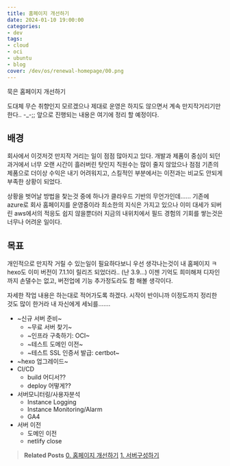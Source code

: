 ```yaml
---
title: 홈페이지 개선하기
date: 2024-01-10 19:00:00
categories:
- dev
tags:
- cloud
- oci
- ubuntu
- blog
cover: /dev/os/renewal-homepage/00.png
---
```


묵은 홈페이지 개선하기

<!-- more -->

도대체 무슨 취향인지 모르겠으나 제대로 운영은 하지도 않으면서 계속 만지작거리기만 한다.. -_-;;
앞으로 진행되는 내용은 여기에 정리 할 예정이다.

## 배경
회사에서 이것저것 만지작 거리는 일이 점점 많아지고 있다.
개발과 제품이 중심이 되던 과거에서 너무 오랜 시간이 흘러버린 탓인지
직원수는 많이 줄지 않았으나 점점 기존의 제품으로 더이상 수익은 내기 어려워지고,
스킬적인 부분에서는 이전과는 비교도 안되게 부족한 상황이 되었다.

상황을 벗어날 방법을 찾는것 중에 하나가 클라우드 기반의 무언가인데......
기존에 azure로 회사 홈페이지를 운영중이라 최소한의 지식은 가지고 있으나
이미 대세가 되버린 aws에서의 적응도 쉽지 않을뿐더러 지금의 내위치에서 필드 경험의 기회를 쌓는것은 너무나 어려운 일이다.

## 목표
개인적으로 만지작 거릴 수 있는일이 필요하다보니 우선 생각나는것이 내 홈페이지 ㅋ
hexo도 이미 버전이 7.1.1이 릴리즈 되었더라.. (난 3.9...)
이젠 기억도 희미해져 디자인까지 손댈수는 없고, 버전업에 기능 추가정도라도 함 해볼 생각이다.

자세한 작업 내용은 하는대로 적어가도록 하겠다.
시작이 반이니까 이정도까지 정리한 것도 많이 한거라 내 자신에게 세뇌를.......


+ ~신규 서버 준비~
  + ~무료 서버 찾기~
  + ~인프라 구축하기: OCI~
  + ~테스트 도메인 이전~
  + ~테스트 SSL 인증서 발급: certbot~
+ ~hexo 업그레이드~
+ CI/CD
  + build 어디서??
  + deploy 어떻게??
+ 서버모니터링/사용자분석
  + Instance Logging
  + Instance Monitoring/Alarm
  + GA4
+ 서버 이전
  + 도메인 이전
  + netlify close

> **Related Posts**
> [0. 홈페이지 개선하기](../renewal-homepage/)
> [1. 서버구성하기](../renewal-homepage-server/)

